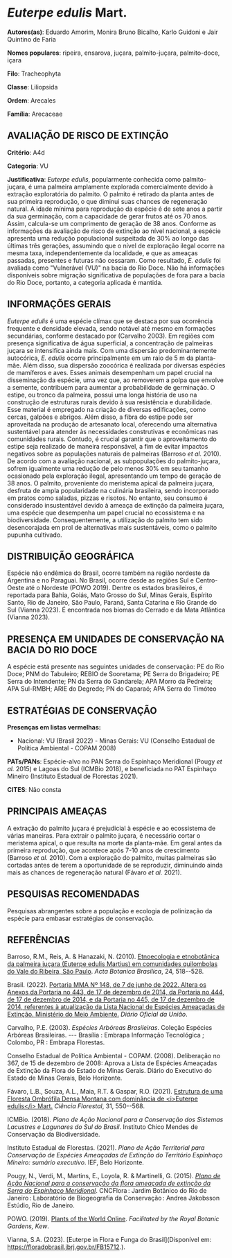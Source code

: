 # *Euterpe edulis* Mart.

**Autores(as)**: Eduardo Amorim, Monira Bruno Bicalho, Karlo Guidoni e Jair Quintino de Faria

**Nomes populares**: ripeira, ensarova, juçara, palmito-juçara, palmito-doce, içara

**Filo**: Tracheophyta

**Classe**: Liliopsida

**Ordem**: Arecales

**Família**: Arecaceae

## AVALIAÇÃO DE RISCO DE EXTINÇÃO

**Critério**: A4d

**Categoria**: VU

**Justificativa**: *Euterpe edulis*, popularmente conhecida como palmito-juçara, é uma palmeira amplamente explorada comercialmente devido à extração exploratória do palmito. O palmito é retirado da planta antes de sua primeira reprodução, o que diminui suas chances de regeneração natural. A idade mínima para reprodução da espécie é de sete anos a partir da sua germinação, com a capacidade de gerar frutos até os 70 anos. Assim, calcula-se um comprimento de geração de 38 anos.  Conforme as informações da avaliação de risco de extinção ao nível nacional, a espécie apresenta uma redução populacional suspeitada de 30% ao longo das últimas três gerações, assumindo que o nível de exploração ilegal ocorre na mesma taxa, independentemente da localidade, e que as ameaças passadas, presentes e futuras não cessaram. Como resultado, *E.  edulis* foi avaliada como "Vulnerável (VU)" na bacia do Rio Doce. Não há informações disponíveis sobre migração
significativa de populações de fora para a bacia do Rio Doce, portanto, a categoria aplicada é mantida.

## INFORMAÇÕES GERAIS

*Euterpe edulis* é uma espécie clímax que se destaca por sua ocorrência frequente e densidade elevada, sendo notável até mesmo em formações secundárias, conforme destacado por (Carvalho 2003). Em regiões com presença significativa de água superficial, a concentração de palmeiras juçara se intensifica ainda mais. Com uma dispersão predominantemente autocórica, *E. edulis* ocorre principalmente em um raio de 5 m da planta-mãe. Além disso, sua dispersão zoocórica é realizada por diversas espécies de mamíferos e aves. Esses animais desempenham um papel crucial na disseminação da espécie, uma vez que, ao removerem a polpa que envolve a semente, contribuem para aumentar a probabilidade de germinação. O estipe, ou tronco da palmeira, possui uma longa história de uso na construção de estruturas rurais devido à sua resistência e durabilidade. Esse material é empregado na criação de diversas edificações, como cercas, galpões e abrigos. Além
disso, a fibra do estipe pode ser aproveitada na produção de artesanato local, oferecendo uma alternativa sustentável para atender às necessidades construtivas e econômicas nas comunidades rurais. Contudo, é crucial garantir que o aproveitamento do estipe seja realizado de maneira responsável, a fim de evitar impactos negativos sobre as populações naturais de palmeiras (Barroso *et al.* 2010). De acordo com a avaliação nacional, as subpopulações do palmito-juçara, sofrem igualmente uma redução de pelo menos 30% em seu tamanho ocasionado pela exploração ilegal, apresentando um tempo de geração de 38 anos. O palmito, proveniente do meristema apical da palmeira juçara, desfruta de ampla popularidade na culinária brasileira, sendo incorporado em pratos como saladas, pizzas e risotos.  No entanto, seu consumo é considerado insustentável devido à ameaça de extinção da palmeira juçara, uma espécie que desempenha um papel crucial no ecossistema e na
biodiversidade. Consequentemente, a utilização do palmito tem sido desencorajada em prol de alternativas mais sustentáveis, como o palmito pupunha cultivado.

## DISTRIBUIÇÃO GEOGRÁFICA

Espécie não endêmica do Brasil, ocorre também na região nordeste da Argentina e no Paraguai. No Brasil, ocorre desde as regiões Sul e Centro-Oeste até o Nordeste (POWO 2019). Dentre os estados brasileiros, é reportada para Bahia, Goiás, Mato Grosso do Sul, Minas Gerais, Espírito Santo, Rio de Janeiro, São Paulo, Paraná, Santa Catarina e Rio Grande do Sul (Vianna 2023). É encontrada nos biomas do Cerrado e da Mata Atlântica (Vianna 2023).

## PRESENÇA EM UNIDADES DE CONSERVAÇÃO NA BACIA DO RIO DOCE

A espécie está presente nas seguintes unidades de conservação: PE do Rio Doce; PNM do Tabuleiro; REBIO de Sooretama; PE Serra do Brigadeiro; PE Serra do Intendente; PN da Serra do Gandarela; APA Morro da Pedreira; APA Sul-RMBH; ARIE do Degredo; PN do Caparaó; APA Serra do Timóteo

## ESTRATÉGIAS DE CONSERVAÇÃO

**Presenças em listas vermelhas:**

-   Nacional: VU (Brasil 2022) -   Minas Gerais: VU (Conselho Estadual de Política Ambiental - COPAM
    2008)

**PATs/PANs**: Espécie-alvo no PAN Serra do Espinhaço Meridional (Pougy *et al.* 2015) e Lagoas do Sul (ICMBio 2018), e beneficiada no PAT Espinhaço Mineiro (Instituto Estadual de Florestas 2021).

**CITES**: Não consta

## PRINCIPAIS AMEAÇAS

A extração do palmito juçara é prejudicial à espécie e ao ecossistema de várias maneiras. Para extrair o palmito juçara, é necessário cortar o meristema apical, o que resulta na morte da planta-mãe. Em geral antes da primeira reprodução, que acontece após 7-10 anos de crescimento (Barroso *et al.* 2010). Com a exploração do palmito, muitas palmeiras são cortadas antes de terem a oportunidade de se reproduzir, diminuindo ainda mais as chances de regeneração natural (Fávaro *et al.* 2021).

## PESQUISAS RECOMENDADAS

Pesquisas abrangentes sobre a população e ecologia de polinização da espécie para embasar estratégias de conservação.

## REFERÊNCIAS

Barroso, R.M., Reis, A. & Hanazaki, N. (2010). [Etnoecologia e etnobotânica da palmeira juçara (Euterpe edulis Martius) em comunidades quilombolas do Vale do Ribeira, São Paulo](https://doi.org/10.1590/S0102-33062010000200022). *Acta Botanica Brasilica*, 24, 518--528.

Brasil. (2022). [Portaria MMA Nº 148, de 7 de junho de 2022. Altera os Anexos da Portaria no 443, de 17 de dezembro de 2014, da Portaria no 444, de 17 de dezembro de 2014, e da Portaria no 445, de 17 de dezembro de 2014, referentes à atualização da Lista Nacional de Espécies Ameaçadas de Extinção. Ministério do Meio Ambiente.](https://in.gov.br/en/web/dou/-/portaria-mma-n-148-de-7-de-junho-de-2022-406272733) *Diário Oficial da União*.

Carvalho, P.E. (2003). *Espécies Arbóreas Brasileiras*. Coleção Espécies Arbóreas Brasileiras. --- Brasília : Embrapa Informação Tecnológica ; Colombo, PR : Embrapa Florestas.

Conselho Estadual de Política Ambiental - COPAM. (2008). Deliberação no 367, de 15 de dezembro de 2008: Aprova a Lista de Espécies Ameaçadas de Extinção da Flora do Estado de Minas Gerais. Diário do Executivo do Estado de Minas Gerais, Belo Horizonte.

Fávaro, L.B., Souza, A.L., Maia, R.T. & Gaspar, R.O. (2021). [Estrutura de uma Floresta Ombrófila Densa Montana com dominância de \<i\>Euterpe edulis\</i\> Mart.](https://doi.org/10.5902/1980509810699) *Ciência Florestal*, 31, 550--568.

ICMBio. (2018). *Plano de Ação Nacional para a Conservação dos Sistemas Lacustres e Lagunares do Sul do Brasil*. Instituto Chico Mendes de Conservação da Biodiversidade.

Instituto Estadual de Florestas. (2021). *Plano de Ação Territorial para Conservação de Espécies Ameaçadas de Extinção do Território Espinhaço Mineiro: sumário executivo*. IEF, Belo Horizonte.

Pougy, N., Verdi, M., Martins, E., Loyola, R. & Martinelli, G. (2015).  [*Plano de Ação Nacional para a conservação da flora ameaçada de extinção da Serra do Espinhaço Meridional*](https://dspace.jbrj.gov.br/jspui/handle/doc/42). CNCFlora : Jardim Botânico do Rio de Janeiro : Laboratório de Biogeografia da Conservação : Andrea Jakobsson Estúdio, Rio de Janeiro.

POWO. (2019). [Plants of the World Online](http://www.plantsoftheworldonline.org/). *Facilitated by the Royal Botanic Gardens, Kew*.

Vianna, S.A. (2023). [Euterpe in Flora e Funga do Brasil](Disponível em: <https://floradobrasil.jbrj.gov.br/FB15712>.).
